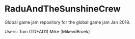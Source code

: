# RaduAndTheSunshineCrew
Global game jam repository for the global game jam Jan 2018.

Users:
Tom (TDEAD1)
Mike (MikevdBroek)

